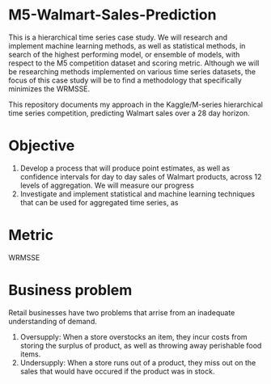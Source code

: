 # M5-Walmart-Sales-Prediction
This is a hierarchical time series case study. We will research and implement machine learning methods, as well as statistical methods, in search of the highest performing model, or ensemble of models, with respect to the M5 competition dataset and scoring metric. Although we will be researching methods implemented on various time series datasets, the focus of this case study will be to find a methodology that specifically minimizes the WRMSSE. 


This repository documents my approach in the Kaggle/M-series hierarchical time series competition, predicting Walmart sales over a 28 day horizon.

# Objective
1. Develop a process that will produce point estimates, as well as confidence intervals for day to day sales of Walmart products, across 12 levels of aggregation. We will measure our progress 
2. Investigate and implement statistical and machine learning techniques that can be used for aggregated time series, as 

# Metric
WRMSSE 

# Business problem
Retail businesses have two problems that arrise from an inadequate understanding of demand. 
1. Oversupply: When a store overstocks an item, they incur costs from storing the surplus of product, as well as throwing away perishable food items. 
2. Undersupply: When a store runs out of a product, they miss out on the sales that would have occured if the product was in stock. 

# 
